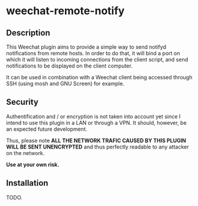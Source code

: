 # weechat-remote-notify

## Description
This Weechat plugin aims to provide a simple way to send notifyd notifications
from remote hosts. In order to do that, it will bind a port on which it will
listen to incoming connections from the client script, and send notifications to
be displayed on the client computer.

It can be used in combination with a Weechat client being accessed through SSH
(using mosh and GNU Screen) for example.

## Security
Authentification and / or encryption is not taken into account yet since I
intend to use this plugin in a LAN or through a VPN. It should, however, be an
expected future development.

Thus, please note **ALL THE NETWORK TRAFIC CAUSED BY THIS PLUGIN WILL BE SENT
UNENCRYPTED** and thus perfectly readable to any attacker on the network. 

**Use at your own risk.**

## Installation

TODO.
